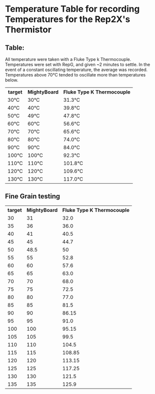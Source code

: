 # Temperature Table for recording Temperatures for the Rep2X's Thermistor

## Table:
All temperature were taken with a Fluke Type k Thermocouple.  Temperatures were set with RepG, and given ~2 minutes to settle.  In the event of a constant oscillating temperature, the average was recorded.  Temperatures above 70°C tended to oscillate more than temperatures below.

<table>
<tr>
    <th>target</th>
    <th>MightyBoard</th>
    <th>Fluke Type K Thermocouple</th>
</tr>
<tr>
    <td>30°C</td>
    <td>30°C</td>
    <td>31.3°C</td>
</tr>
<tr>
    <td>40°C</td>
    <td>40°C</td>
    <td>39.8°C</td>
</tr>
<tr>
    <td>50°C</td>
    <td>49°C</td>
    <td>47.8°C</td>
</tr>
<tr>
    <td>60°C</td>
    <td>60°C</td>
    <td>56.6°C</td>
</tr>
<tr>
    <td>70°C</td>
    <td>70°C</td>
    <td>65.6°C</td>
</tr>
<tr>
    <td>80°C</td>
    <td>80°C</td>
    <td>74.0°C</td>
</tr>
<tr>
    <td>90°C</td>
    <td>90°C</td>
    <td>84.0°C</td>
</tr>
<tr>
    <td>100°C</td>
    <td>100°C</td>
    <td>92.3°C</td>
</tr>
<tr>
    <td>110°C</td>
    <td>110°C</td>
    <td>101.8°C</td>
</tr>
<tr>
    <td>120°C</td>
    <td>120°C</td>
    <td>109.6°C</td>
</tr>
<tr>
    <td>130°C</td>
    <td>130°C</td>
    <td>117.0°C</td>
</tr>
</table>

## Fine Grain testing

<table>
<tr>
    <th>target</th>
    <th>MightyBoard</th>
    <th>Fluke Type K Thermocouple</th>
</tr>
<tr>
    <td>30</td>
    <td>31</td>
    <td>32.0</td>
</tr>
<tr>
    <td>35</td>
    <td>36</td>
    <td>36.0</td>
</tr>
<tr>
    <td>40</td>
    <td>41</td>
    <td>40.5</td>
</tr>
<tr>
    <td>45</td>
    <td>45</td>
    <td>44.7</td>
</tr>
<tr>
    <td>50</td>
    <td>48.5</td>
    <td>50</td>
</tr>
<tr>
    <td>55</td>
    <td>55</td>
    <td>52.8</td>
</tr>
<tr>
    <td>60</td>
    <td>60</td>
    <td>57.6</td>
</tr>
<tr>
    <td>65</td>
    <td>65</td>
    <td>63.0</td>
</tr>
<tr>
    <td>70</td>
    <td>70</td>
    <td>68.0</td>
</tr>
<tr>
    <td>75</td>
    <td>75</td>
    <td>72.5</td>
</tr>
<tr>
    <td>80</td>
    <td>80</td>
    <td>77.0</td>
</tr>
<tr>
    <td>85</td>
    <td>85</td>
    <td>81.5</td>
</tr>
<tr>
    <td>90</td>
    <td>90</td>
    <td>86.15</td>
</tr>
<tr>
    <td>95</td>
    <td>95</td>
    <td>91.0</td>
</tr>
<tr>
    <td>100</td>
    <td>100</td>
    <td>95.15</td>
</tr>
<tr>
    <td>105</td>
    <td>105</td>
    <td>99.5</td>
</tr>
<tr>
    <td>110</td>
    <td>110</td>
    <td>104.5</td>
</tr>
<tr>
    <td>115</td>
    <td>115</td>
    <td>108.85</td>
</tr>
<tr>
    <td>120</td>
    <td>120</td>
    <td>113.15</td>
</tr>
<tr>
    <td>125</td>
    <td>125</td>
    <td>117.25</td>
</tr>
<tr>
    <td>130</td>
    <td>130</td>
    <td>121.5</td>
</tr>
<tr>
    <td>135</td>
    <td>135</td>
    <td>125.9</td>
</tr>
</table>
